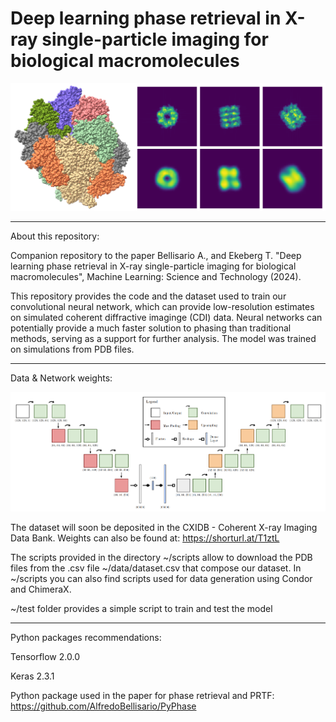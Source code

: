 # Deep learning phase retrieval in X-ray single-particle imaging for biological macromolecules

![more text](./figures/PDB_1ss8.png)

_________________________________________________________________________________________________________________________________________
About this repository:


Companion repository to the paper Bellisario A., and Ekeberg T. "Deep learning phase retrieval in X-ray single-particle imaging for biological macromolecules", Machine Learning: Science and Technology (2024). 

This repository provides the code and the dataset used to train our convolutional neural network, which can provide low-resolution estimates on simulated coherent diffractive imaginge (CDI) data. Neural networks can potentially provide a much faster solution to phasing than traditional methods, serving as a support for further analysis. The model was trained on simulations from PDB files. 

__________________________________________________________

Data & Network weights:

![Alt text](./figures/cnn_model.png)

The dataset will soon be deposited in the CXIDB - Coherent X-ray Imaging Data Bank.
Weights can also be found at: https://shorturl.at/T1ztL

The scripts provided in the directory ~/scripts allow to download the PDB files from the .csv file ~/data/dataset.csv that compose our dataset. 
In ~/scripts you can also find scripts used for data generation using Condor and ChimeraX.

~/test folder provides a simple script to train and test the model

__________________________________________________________

Python packages recommendations:

Tensorflow 2.0.0 

Keras 2.3.1

Python package used in the paper for phase retrieval and PRTF: https://github.com/AlfredoBellisario/PyPhase
